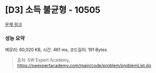# [D3] 소득 불균형 - 10505 

[문제 링크](https://swexpertacademy.com/main/code/problem/problemDetail.do?contestProbId=AXNP4CvauaMDFAXS) 

### 성능 요약

메모리: 60,020 KB, 시간: 461 ms, 코드길이: 191 Bytes



> 출처: SW Expert Academy, https://swexpertacademy.com/main/code/problem/problemList.do